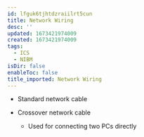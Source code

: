 ```yaml
---
id: lfguk6tjhtdzraiilrt5cun
title: Network Wiring
desc: ''
updated: 1673421974009
created: 1673421974009
tags:
  - ICS
  - NIBM
isDir: false
enableToc: false
title_imported: Network Wiring
---
```


-   Standard network cable

-   Crossover network cable

    -   Used for connecting two PCs directly
